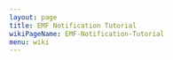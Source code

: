 ```yaml
---
layout: page
title: EMF Notification Tutorial
wikiPageName: EMF-Notification-Tutorial
menu: wiki
---
```



